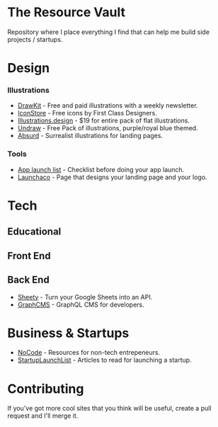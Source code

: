 # The Resource Vault

Repository where I place everything I find that can help me build side projects / startups.

# Design

### Illustrations

- [DrawKit](https://www.drawkit.io/) - Free and paid illustrations with a weekly newsletter.
- [IconStore](https://iconstore.co/) - Free icons by First Class Designers.
- [Illustrations.design](https://illustrations.design/) - \$19 for entire pack of flat illustrations.
- [Undraw](https://undraw.co/illustrations) - Free Pack of illustrations, purple/royal blue themed.
- [Absurd](https://absurd.design/) - Surrealist illustrations for landing pages.

### Tools

- [App launch list](https://www.producthunt.com/posts/app-launch-checklist) - Checklist before doing your app launch.
- [Launchaco](https://www.launchaco.com/?ref=producthunt) - Page that designs your landing page and your logo.

# Tech

## Educational

## Front End

## Back End

- [Sheety](https://sheety.co/) - Turn your Google Sheets into an API.
- [GraphCMS](https://graphcms.com/) - GraphQL CMS for developers.

# Business & Startups

- [NoCode](https://www.nocode.tech/) - Resources for non-tech entrepeneurs.
- [StartupLaunchList](https://startuplaunchlist.com/?ref=producthunt) - Articles to read for launching a startup.

# Contributing

If you've got more cool sites that you think will be useful, create a pull request and I'll merge it.

